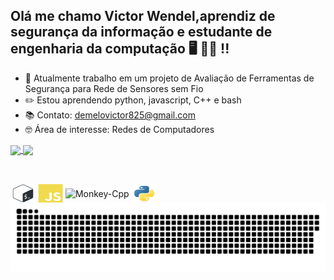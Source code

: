 
## Olá me chamo Victor Wendel,aprendiz de segurança da informação e estudante de engenharia da computação 🖥️ 👨‍💻 !!


- 🎒 Atualmente trabalho em um projeto de Avaliação de Ferramentas de Segurança para Rede de Sensores sem Fio
- ✏️ Estou aprendendo python, javascript, C++ e bash
- 📚 Contato: demelovictor825@gmail.com
- 🤓 Área de interesse: Redes de Computadores


<a href="https://github.com/anuraghazra/github-readme-stats">
  <img height=150 align="center" src="https://github-readme-stats.vercel.app/api?username=MonkeyTecno&show_icons=true&theme=radical" />
</a>
<a href="https://github.com/anuraghazra/convoychat">
  <img height=125 align="center" src="https://github-readme-stats.vercel.app/api/top-langs/?username=MonkeyTecno&hide_progress=true&theme=radical" />
</a>

## ##
 <div style="display: inline_block"><br>
  <img align="center" alt="Monkey-Bash" height="30" width="40" src="https://raw.githubusercontent.com/devicons/devicon/master/icons/bash/bash-plain.svg">
  <img align="center" alt="Monkey-JavaScript" height="30" width="40" src="https://raw.githubusercontent.com/devicons/devicon/master/icons/javascript/javascript-plain.svg">
  <img align="center" alt="Monkey-Cpp" height="30" width="40" src="https://raw.githubusercontent.com/jmnote/z-icons/master/svg/cpp.svg">
  <img align="center" alt="Monkey-Python" height="30" width="40" src="https://raw.githubusercontent.com/devicons/devicon/master/icons/python/python-original.svg">
</div>

<picture align="center">
  <source media="(prefers-color-scheme: dark)" srcset="https://raw.githubusercontent.com/MonkeyTecno/MonkeyTecno/output/github-contribution-grid-snake-dark.svg">
  <source media="(prefers-color-scheme: light)" srcset="https://raw.githubusercontent.com/MonkeyTecno/MonkeyTecno/output/github-contribution-grid-snake-dark.svg">
  <img align="center" alt="github contribution grid snake animation" src="https://raw.githubusercontent.com/MonkeyTecno/MonkeyTecno/output/github-contribution-grid-snake.svg">
</picture>
  
